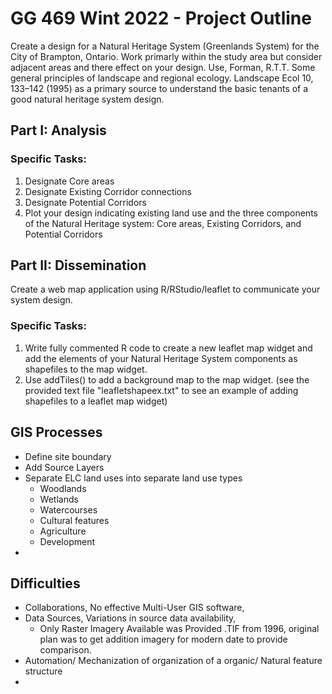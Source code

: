# GG 469 Wint 2022 - Project Outline

Create a design for a Natural Heritage System (Greenlands System) for the City of Brampton, Ontario. Work primarly within the study area but consider adjacent areas and there effect on your design.  Use, Forman, R.T.T. Some general principles of landscape and regional ecology. Landscape Ecol 10, 133–142 (1995) as a primary source to understand the basic tenants of a good natural heritage system design.

## Part I: Analysis

### Specific Tasks:

1. Designate Core areas
2. Designate Existing Corridor connections
3. Designate Potential Corridors
4. Plot your design indicating existing land use and the three components of the Natural Heritage system: Core areas, Existing Corridors, and Potential Corridors

## Part II: Dissemination

Create a web map application using R/RStudio/leaflet to communicate your system design.

### Specific Tasks:

1. Write fully commented R code to create a new leaflet map widget and add the elements of your Natural Heritage System components as shapefiles to the map widget.
2. Use addTiles() to add a background map to the map widget. (see the provided text file "leafletshapeex.txt" to see an example of adding shapefiles to a leaflet map widget)


## GIS Processes

- Define site boundary
- Add Source Layers
- Separate ELC land uses into separate land use types
    - Woodlands
    - Wetlands
    - Watercourses
    - Cultural features
    - Agriculture
    - Development
- 



## Difficulties

- Collaborations, No effective Multi-User GIS software, 
- Data Sources, Variations in source data availability,
    - Only Raster Imagery Available was Provided .TIF from 1996, original plan was to get addition imagery for modern date to provide comparison. 
- Automation/ Mechanization of organization of a organic/ Natural feature structure
- 
